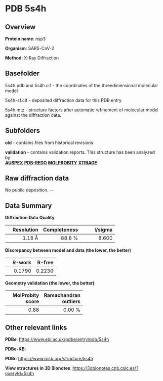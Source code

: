 # PDB 5s4h

## Overview

**Protein name**: nsp3

**Organism**: SARS-CoV-2

**Method**: X-Ray Diffraction



## Basefolder

5s4h.pdb and 5s4h.cif - the coordinates of the threedimensional molecular model

5s4h-sf.cif - deposited diffraction data for this PDB entry

5s4h.mtz - structure factors after automatic refinement of molecular model against the diffraction data.

## Subfolders



**old** - contains files from historical revisions

**validation** - contains validation reports. This structure has been analyzed by <br>[**AUSPEX**](https://github.com/thorn-lab/coronavirus_structural_task_force/tree/master/pdb/nsp3/SARS-CoV-2/5s4h/validation/auspex) [**PDB-REDO**](https://github.com/thorn-lab/coronavirus_structural_task_force/tree/master/pdb/nsp3/SARS-CoV-2/5s4h/validation/pdb-redo) [**MOLPROBITY**](https://github.com/thorn-lab/coronavirus_structural_task_force/tree/master/pdb/nsp3/SARS-CoV-2/5s4h/validation/molprobity) [**XTRIAGE**](https://github.com/thorn-lab/coronavirus_structural_task_force/blob/master/pdb/nsp3/SARS-CoV-2/5s4h/validation/Xtriage_output.log)  



## Raw diffraction data

No public deposition. --<br> 

## Data Summary
**Diffraction Data Quality**

|   | Resolution | Completeness| I/sigma |
|---|-------------:|----------------:|--------------:|
|   |1.18 Å|88.8  %|<img width=50/>8.600|

**Discrepancy between model and data (the lower, the better)**

|   | **R-work**| **R-free**   
|---|-------------:|----------------:|           
||  0.1790|  0.2230|

**Geometry validation (the lower, the better)**

|   |**MolProbity<br>score**| **Ramachandran<br>outliers** 
|---|-------------:|----------------:|
||  0.88|  0.00 %|

 

 



## Other relevant links 
**PDBe**:  https://www.ebi.ac.uk/pdbe/entry/pdb/5s4h

**PDBe-KB**:  
 
**PDBr**: https://www.rcsb.org/structure/5s4h 

**View structures in 3D Bionotes**: https://3dbionotes.cnb.csic.es/?queryId=5s4h

